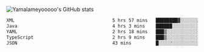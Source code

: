 ![Yamalameyooooo's GitHub stats](https://github-readme-stats.vercel.app/api?username=yamalameyooooo&theme=transparent&show_icons=true\&show=reviews,discussions_started,discussions_answered,prs_merged,prs_merged_percentage)

<!--START_SECTION:waka-->

```txt
XML                                    5 hrs 57 mins   ████████▓░░░░░░░░░░░░░░░░   35.29 %
Java                                   4 hrs 3 mins    ██████░░░░░░░░░░░░░░░░░░░   23.96 %
YAML                                   2 hrs 18 mins   ███▒░░░░░░░░░░░░░░░░░░░░░   13.62 %
TypeScript                             2 hrs 9 mins    ███▒░░░░░░░░░░░░░░░░░░░░░   12.77 %
JSON                                   43 mins         █░░░░░░░░░░░░░░░░░░░░░░░░   04.31 %
```

<!--END_SECTION:waka-->
